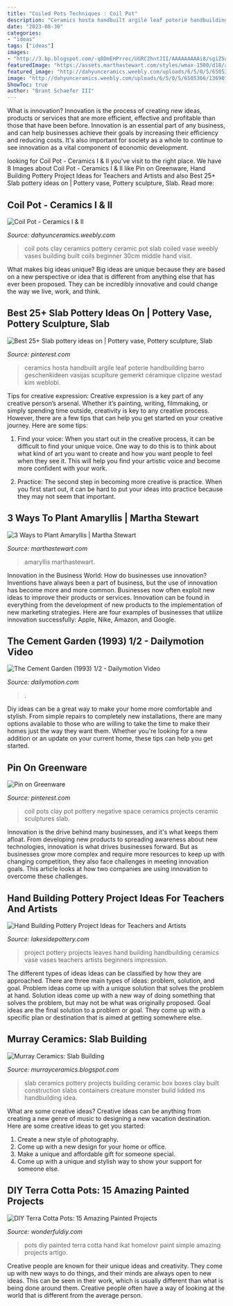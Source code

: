 ```yaml
---
title: "Coiled Pots Techniques : Coil Pot"
description: "Ceramics hosta handbuilt argile leaf poterie handbuilding barro geschenkideen vasijas scuplture gemerkt céramique clipzine westad kim weblobi"
date: "2023-08-30"
categories:
- "ideas"
tags: ["ideas"]
images:
- "http://3.bp.blogspot.com/-q8DmEHPrrec/UGRC2hntJII/AAAAAAAAAi8/sgiZSaKAtIk/s1600/slab-built-boxes.jpeg"
featuredImage: "https://assets.marthastewart.com/styles/wmax-1500/d18/amaryllis-mslb7044/amaryllis-mslb7044_horiz.jpg?itok=IelCGtx5"
featured_image: "http://dahyunceramics.weebly.com/uploads/6/5/0/5/6505366/1369019281.png"
image: "http://dahyunceramics.weebly.com/uploads/6/5/0/5/6505366/1369019281.png"
ShowToc: true
author: "Brant Schaefer III"
---
```



What is innovation?
Innovation is the process of creating new ideas, products or services that are more efficient, effective and profitable than those that have been before. Innovation is an essential part of any business, and can help businesses achieve their goals by increasing their efficiency and reducing costs. It's also important for society as a whole to continue to see innovation as a vital component of economic development.

	

		
looking for Coil Pot - Ceramics I &amp; II you've visit to the right place. We have 8 Images about Coil Pot - Ceramics I &amp; II like Pin on Greenware, Hand Building Pottery Project Ideas for Teachers and Artists and also Best 25+ Slab pottery ideas on | Pottery vase, Pottery sculpture, Slab. Read more:
		
    
## Coil Pot - Ceramics I &amp; II

<img loading=lazy src="http://dahyunceramics.weebly.com/uploads/6/5/0/5/6505366/1369019281.png" onerror="this.onerror=null;this.src='https://tse4.mm.bing.net/th?id=OIP.LD4Y2sbSkZIMKfRXadKDcQHaJ3&amp;pid=15.1';" alt="Coil Pot - Ceramics I &amp; II">

_Source: dahyunceramics.weebly.com_

>coil pots clay ceramics pottery ceramic pot slab coiled vase weebly vases building built coils beginner 30cm middle hand visit. 

	

What makes big ideas unique?
Big ideas are unique because they are based on a new perspective or idea that is different from anything else that has ever been proposed. They can be incredibly innovative and could change the way we live, work, and think.

    
## Best 25+ Slab Pottery Ideas On | Pottery Vase, Pottery Sculpture, Slab

<img loading=lazy src="https://i.pinimg.com/736x/08/b6/c7/08b6c75dd123fe7802e1fe46fd30be41.jpg" onerror="this.onerror=null;this.src='https://tse4.mm.bing.net/th?id=OIP.GJmIsDeHIIoSwHPUHPmuQQAAAA&amp;pid=15.1';" alt="Best 25+ Slab pottery ideas on | Pottery vase, Pottery sculpture, Slab">

_Source: pinterest.com_

>ceramics hosta handbuilt argile leaf poterie handbuilding barro geschenkideen vasijas scuplture gemerkt céramique clipzine westad kim weblobi. 

	

Tips for creative expression:
Creative expression is a key part of any creative person’s arsenal. Whether it’s painting, writing, filmmaking, or simply spending time outside, creativity is key to any creative process. However, there are a few tips that can help you get started on your creative journey. Here are some tips:
1. Find your voice: When you start out in the creative process, it can be difficult to find your unique voice. One way to do this is to think about what kind of art you want to create and how you want people to feel when they see it. This will help you find your artistic voice and become more confident with your work.

2. Practice: The second step in becoming more creative is practice. When you first start out, it can be hard to put your ideas into practice because they may not seem that important.

    
## 3 Ways To Plant Amaryllis | Martha Stewart

<img loading=lazy src="https://assets.marthastewart.com/styles/wmax-1500/d18/amaryllis-mslb7044/amaryllis-mslb7044_horiz.jpg?itok=IelCGtx5" onerror="this.onerror=null;this.src='https://tse1.mm.bing.net/th?id=OIP.ypj9uacqiRMHk6RpaEsZpgHaEK&amp;pid=15.1';" alt="3 Ways to Plant Amaryllis | Martha Stewart">

_Source: marthastewart.com_

>amaryllis marthastewart. 

	

Innovation in the Business World: How do businesses use innovation?
Inventions have always been a part of business, but the use of innovation has become more and more common. Businesses now often exploit new ideas to improve their products or services. Innovation can be found in everything from the development of new products to the implementation of new marketing strategies. Here are four examples of businesses that utilize innovation successfully: Apple, Nike, Amazon, and Google.

    
## The Cement Garden (1993) 1/2 - Dailymotion Video

<img loading=lazy src="https://s2.dmcdn.net/v/DWKEx1XBNi6eW1ARt/x720" onerror="this.onerror=null;this.src='https://tse3.mm.bing.net/th?id=OIP.Ma5An7vUtVLS3NJqPEhb_gHaEc&amp;pid=15.1';" alt="The Cement Garden (1993) 1/2 - Dailymotion Video">

_Source: dailymotion.com_

>. 

	

Diy ideas can be a great way to make your home more comfortable and stylish. From simple repairs to completely new installations, there are many options available to those who are willing to take the time to make their homes just the way they want them. Whether you're looking for a new addition or an update on your current home, these tips can help you get started.

    
## Pin On Greenware

<img loading=lazy src="https://i.pinimg.com/736x/0e/c3/97/0ec39719640a42e5c7d38f377c4a61ba--coil-pots-negative-space.jpg" onerror="this.onerror=null;this.src='https://tse4.mm.bing.net/th?id=OIP.Hb4-QIC4p-VE2Cpm59UoFADhEs&amp;pid=15.1';" alt="Pin on Greenware">

_Source: pinterest.com_

>coil pots clay pot pottery negative space ceramics projects ceramic sculptures slab. 

	

Innovation is the drive behind many businesses, and it's what keeps them afloat. From developing new products to spreading awareness about new technologies, innovation is what drives businesses forward. But as businesses grow more complex and require more resources to keep up with changing competition, they also face challenges in meeting innovation goals. This article looks at how two companies are using innovation to overcome these challenges.

    
## Hand Building Pottery Project Ideas For Teachers And Artists

<img loading=lazy src="http://www.lakesidepottery.com/Media/JPG_Images/handbuilding-projects-ideas/leaves-vases-project-ideas.jpg" onerror="this.onerror=null;this.src='https://tse4.mm.bing.net/th?id=OIP.hZEQRkDwmciDVnx3OtAMhAHaJE&amp;pid=15.1';" alt="Hand Building Pottery Project Ideas for Teachers and Artists">

_Source: lakesidepottery.com_

>project pottery projects leaves hand building handbuilding ceramics vase vases teachers artists beginners impression. 

	

The different types of ideas
Ideas can be classified by how they are approached. There are three main types of ideas: problem, solution, and goal. Problem ideas come up with a unique solution that solves the problem at hand. Solution ideas come up with a new way of doing something that solves the problem, but may not be what was originally proposed. Goal ideas are the final solution to a problem or goal. They come up with a specific plan or destination that is aimed at getting somewhere else.

    
## Murray Ceramics: Slab Building

<img loading=lazy src="http://3.bp.blogspot.com/-q8DmEHPrrec/UGRC2hntJII/AAAAAAAAAi8/sgiZSaKAtIk/s1600/slab-built-boxes.jpeg" onerror="this.onerror=null;this.src='https://tse2.mm.bing.net/th?id=OIP.ulX1o0AsgrRMXM5SqQ9DxwHaJ4&amp;pid=15.1';" alt="Murray Ceramics: Slab Building">

_Source: murrayceramics.blogspot.com_

>slab ceramics pottery projects building ceramic box boxes clay built construction slabs containers creature monster build lidded ms handbuilding idea. 

	

What are some creative ideas?
Creative ideas can be anything from creating a new genre of music to designing a new vacation destination. Here are some creative ideas to get you started: 
1. Create a new style of photography.
2. Come up with a new design for your home or office.
3. Make a unique and affordable gift for someone special.
4. Come up with a unique and stylish way to show your support for someone else.

    
## DIY Terra Cotta Pots: 15 Amazing Painted Projects

<img loading=lazy src="https://cdn.wonderfuldiy.com/wp-content/uploads/2018/11/Hand-painted-Ikat-pots.jpg" onerror="this.onerror=null;this.src='https://tse1.mm.bing.net/th?id=OIP.ORpykS_9QjsFO-v8s2ogCAHaJ8&amp;pid=15.1';" alt="DIY Terra Cotta Pots: 15 Amazing Painted Projects">

_Source: wonderfuldiy.com_

>pots diy painted terra cotta hand ikat homelovr paint simple amazing projects artigo. 

	

Creative people are known for their unique ideas and creativity. They come up with new ways to do things, and their minds are always open to new ideas. This can be seen in their work, which is usually different than what is being done around them. Creative people often have a way of looking at the world that is different from the average person.

